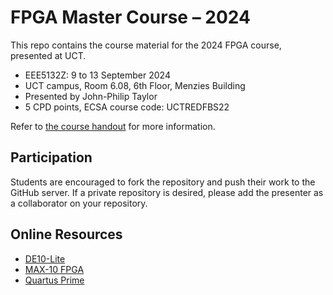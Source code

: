# FPGA Master Course &ndash; 2024

This repo contains the course material for the 2024 FPGA course,
presented at UCT.

- EEE5132Z: 9 to 13 September 2024
- UCT campus, Room 6.08, 6th Floor, Menzies Building
- Presented by John-Philip Taylor
- 5 CPD points, ECSA course code: UCTREDFBS22

Refer to [the course handout](Reference%20Material/Course%20Handout.pdf) for more information.

## Participation

Students are encouraged to fork the repository and push their work to the
GitHub server.  If a private repository is desired, please add the presenter
as a collaborator on your repository.

## Online Resources

- [DE10-Lite](https://www.terasic.com.tw/cgi-bin/page/archive.pl?Language=English&CategoryNo=234&No=1021)
- [MAX-10 FPGA](https://www.intel.com/programmable/technical-pdfs/max10-handbook.pdf)
- [Quartus Prime](https://www.intel.com/programmable/technical-pdfs/qps-ugs.pdf)

